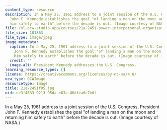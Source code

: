 ```yaml
---
content_type: resource
description: In a May 25, 1961 address to a joint session of the U.S. Congress, President
  John F. Kennedy establishes the goal "of landing a man on the moon and returning
  him safely to earth" before the decade is out. (Image courtesy of NASA.)
file: /ol-ocw-studio-app/courses/21a-245j-power-interpersonal-organizational-and-global-dimensions-fall-2005/ee3f4633921395dae83a40dfea6c7b0f_21a-245jf05.jpg
file_size: 101863
file_type: image/jpeg
image_metadata:
  caption: In a May 25, 1961 address to a joint session of the U.S. Congress, President
    John F. Kennedy establishes the goal "of landing a man on the moon and returning
    him safely to earth" before the decade is out. (Image courtesy of [NASA](http://www.nasa.gov/).)
  credit: ''
  image-alt: President Kennedy addresses the U.S. Congress.
learning_resource_types: []
license: https://creativecommons.org/licenses/by-nc-sa/4.0/
ocw_type: OCWImage
resourcetype: Image
title: 21a-245jf05.jpg
uid: ee3f4633-9213-95da-e83a-40dfea6c7b0f
---
```

In a May 25, 1961 address to a joint session of the U.S. Congress, President John F. Kennedy establishes the goal "of landing a man on the moon and returning him safely to earth" before the decade is out. (Image courtesy of NASA.)